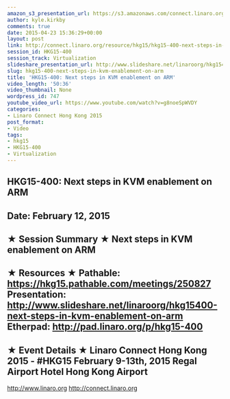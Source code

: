 ```yaml
---
amazon_s3_presentation_url: https://s3.amazonaws.com/connect.linaro.org/hkg15/Videos/02-12-Thursday/HKG15-400.pdf
author: kyle.kirkby
comments: true
date: 2015-04-23 15:36:29+00:00
layout: post
link: http://connect.linaro.org/resource/hkg15/hkg15-400-next-steps-in-kvm-enablement-on-arm/
session_id: HKG15-400
session_track: Virtualization
slideshare_presentation_url: http://www.slideshare.net/linaroorg/hkg15400-next-steps-in-kvm-enablement-on-arm
slug: hkg15-400-next-steps-in-kvm-enablement-on-arm
title: 'HKG15-400: Next steps in KVM enablement on ARM'
video_length: '50:36'
video_thumbnail: None
wordpress_id: 747
youtube_video_url: https://www.youtube.com/watch?v=g8noeSpWVDY
categories:
- Linaro Connect Hong Kong 2015
post_format:
- Video
tags:
- hkg15
- HKG15-400
- Virtualization
---
```


HKG15-400: Next steps in KVM enablement on ARM
---------------------------------------------------
Date:  February 12, 2015
---------------------------------------------------
★ Session Summary ★
Next steps in KVM enablement on ARM
--------------------------------------------------
★ Resources ★
Pathable:  https://hkg15.pathable.com/meetings/250827 
Presentation:  http://www.slideshare.net/linaroorg/hkg15400-next-steps-in-kvm-enablement-on-arm Etherpad:   http://pad.linaro.org/p/hkg15-400 
---------------------------------------------------
★ Event Details ★
Linaro Connect Hong Kong 2015 - #HKG15
February 9-13th, 2015
Regal  Airport Hotel Hong Kong Airport
---------------------------------------------------
http://www.linaro.org
http://connect.linaro.org
